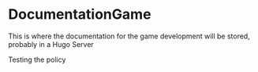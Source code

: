# DocumentationGame
This is where the documentation for the game development will be stored, probably in a Hugo Server


Testing the policy
